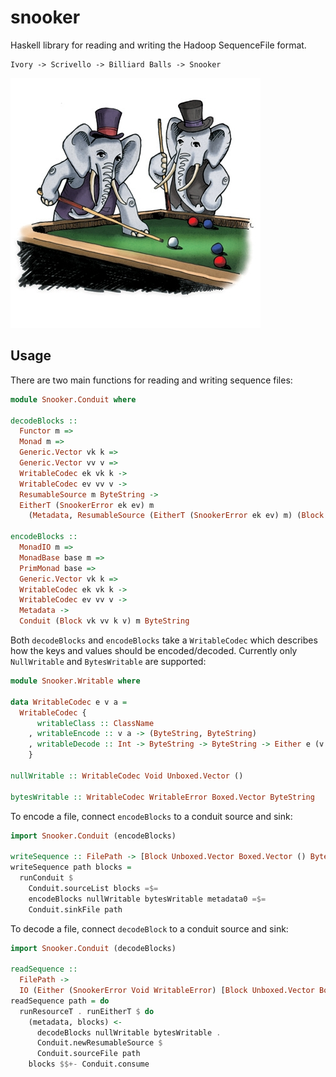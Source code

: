snooker
=======

Haskell library for reading and writing the Hadoop SequenceFile format.

```
Ivory -> Scrivello -> Billiard Balls -> Snooker
```

![Elephants playing snooker](img/elephant-snooker.png)

## Usage

There are two main functions for reading and writing sequence files:

```hs
module Snooker.Conduit where

decodeBlocks ::
  Functor m =>
  Monad m =>
  Generic.Vector vk k =>
  Generic.Vector vv v =>
  WritableCodec ek vk k ->
  WritableCodec ev vv v ->
  ResumableSource m ByteString ->
  EitherT (SnookerError ek ev) m
    (Metadata, ResumableSource (EitherT (SnookerError ek ev) m) (Block vk vv k v))

encodeBlocks ::
  MonadIO m =>
  MonadBase base m =>
  PrimMonad base =>
  Generic.Vector vk k =>
  WritableCodec ek vk k ->
  WritableCodec ev vv v ->
  Metadata ->
  Conduit (Block vk vv k v) m ByteString
```

Both `decodeBlocks` and `encodeBlocks` take a `WritableCodec` which
describes how the keys and values should be encoded/decoded. Currently
only `NullWritable` and `BytesWritable` are supported:

```hs
module Snooker.Writable where

data WritableCodec e v a =
  WritableCodec {
      writableClass :: ClassName
    , writableEncode :: v a -> (ByteString, ByteString)
    , writableDecode :: Int -> ByteString -> ByteString -> Either e (v a)
    }

nullWritable :: WritableCodec Void Unboxed.Vector ()

bytesWritable :: WritableCodec WritableError Boxed.Vector ByteString
```

To encode a file, connect `encodeBlocks` to a conduit source and sink:

```hs
import Snooker.Conduit (encodeBlocks)

writeSequence :: FilePath -> [Block Unboxed.Vector Boxed.Vector () ByteString] -> IO ()
writeSequence path blocks =
  runConduit $
    Conduit.sourceList blocks =$=
    encodeBlocks nullWritable bytesWritable metadata0 =$=
    Conduit.sinkFile path
```

To decode a file, connect `decodeBlock` to a conduit source and sink:

```hs
import Snooker.Conduit (decodeBlocks)

readSequence ::
  FilePath ->
  IO (Either (SnookerError Void WritableError) [Block Unboxed.Vector Boxed.Vector () ByteString])
readSequence path = do
  runResourceT . runEitherT $ do
    (metadata, blocks) <-
      decodeBlocks nullWritable bytesWritable .
      Conduit.newResumableSource $
      Conduit.sourceFile path
    blocks $$+- Conduit.consume
```
